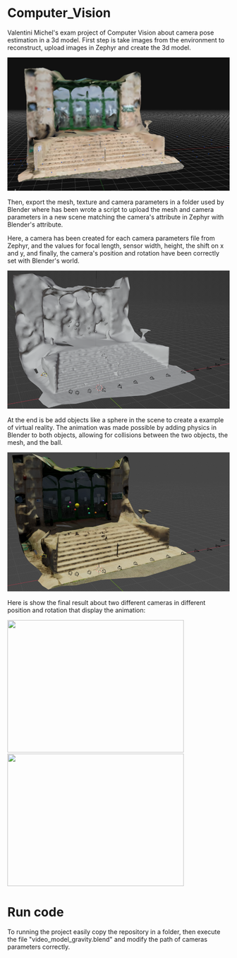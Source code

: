 # Computer_Vision
Valentini Michel's exam project of Computer Vision about camera pose estimation in a 3d model. 
First step is take images from the environment to reconstruct, upload images in Zephyr and create the 3d model. 

 <p align="center">
   <img src="docs/Immagine.png">
 </p>

 
Then, export the mesh, texture and camera parameters in a folder used by Blender where has been wrote a script to upload the mesh and camera parameters in a new scene matching the camera's attribute in Zephyr with Blender's attribute.

Here, a camera has been created for each camera parameters file from Zephyr, and the values for focal length, sensor width, height, the shift on x and y, and finally, the camera's position and rotation have been correctly set with Blender's world.

 <p align="center">
   <img src="docs/Immagine2.png">
 </p>
At the end is be add objects like a sphere in the scene to create a example of virtual reality. The animation was made possible by adding physics in Blender to both objects, allowing for collisions between the two objects, the mesh, and the ball.

 <p align="center">
   <img src="docs/Immagine1.png">
 </p>

Here is show the final result about two different cameras in different position and rotation that display the animation: 
<div style="display: inline-block; margin-right: 10px;">
  <img src="https://github.com/ValentiniMichel/Computer_Vision/blob/main/docs/ezgif.com-video-to-gif%20(1).gif" width="400" height="300">
</div>

<div style="display: inline-block;">
  <img src="https://github.com/ValentiniMichel/Computer_Vision/blob/main/docs/ezgif.com-video-to-gif.gif" width="400" height="300" >
</div>


# Run code
To running the project easily copy the repository in a folder, then execute the file "video_model_gravity.blend" and modify the path of cameras parameters correctly. 
